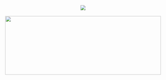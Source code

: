 <h1 align="center"> <a href="https://blog.imoyan.top/"> <img src="https://readme-typing-svg.demolab.com?font=Fira+Code&pause=1000&width=435&lines=愿永不忘初心！;陌颜今天又在努力变强鸭~&center=true&size=27"> </a> </h1>
<img height="190px" width="100%" src="https://github-readme-stats.vercel.app/api?username=ljjbyzju&theme=radical&show_icons=true&count_private=true" />
